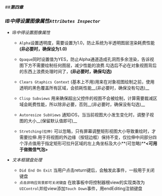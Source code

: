 ##***第四章***

### ***IB中得设置图像属性`Attributes Inspector`***

* *IB中得设置图像属性*  

	* `Alpha`设置透明度，需要设置为1.0，防止系统为半透明图层渲染耗费性能 __(非必要时，确保设为1.0)__
	 
	* `Qpaque`同时设置值为YES，防止Alpha通道造成孔洞而多余渲染，告诉视图下方不需要绘制任何图层，减少性能的浪费.勾选后不必在对象视图背后的东西上浪费处理时间了，__(非必要时，确保勾选)__
	
	* `Clears Gtaphics Context` (基本上不用)用来在对象视图绘制之前，使用透明的黑色覆盖所有区域，会损耗性能__(非必要时，确保没有勾选)__
	
	* `Clisp Subviews` 用来确保超出父控件的视图不会被绘制，计算需要裁减区域会耗费性能，所以除非必要，否则__(非必要时，确保没有勾选)__
	
	* `Autoresize SubViews` 通知iOS，当当前视图大小发生变化时，调整子视图的大小__(保留默认值即可)__
	
	* `Stretching(拉伸)` 可以忽略，只有屏幕调整矩形视图大小导致重绘时，才需要拉伸.用于将视图的外边缘（按钮边框）保持不变，仅拉伸中间部分四个浮点值用于指定矩形可拉升区域的左上角坐标及大小**(可忽略)**__<可用于做微信气泡>__
	
* *文本框键盘处理*

	* `Did End On Exit` 当用户点击return键后，会触发此事件，一般用于关闭键盘
	* `点击非响应背景即可关闭键盘` 在故事板中将控制器根view的实现类改为`UIControl`并给view添加`Touch Down`事件，用endEditing注销键盘
	